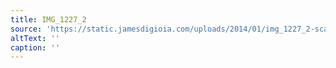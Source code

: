 ```yaml
---
title: IMG_1227_2
source: 'https://static.jamesdigioia.com/uploads/2014/01/img_1227_2-scaled.jpg'
altText: ''
caption: ''
---
```


